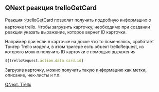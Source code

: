 ## QNext реакция trelloGetCard

Реакция ⚡️trelloGetCard позволит получить подробную информацию о карточке trello. Чтобы загрузить карточку, необходимо при создании реакции указать выражение, которое вернет ID карточки.



Например при если в карточке на доске что то поменялось, сработает Тригер Trello модели, в этом тригере есть объект trelloRequest, из которого можно получить ID карточки с помощью выражения
```js 
${trelloRequest.action.data.card.id}
```

Загрузив карточку, можно получить такую информацию как метки, описание, чек-листы и т.п.



[QNext. Trello](/docs-test/admin/trello-about)


